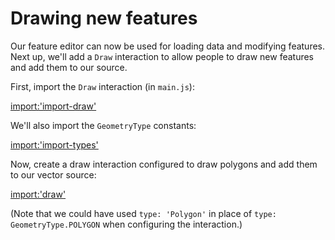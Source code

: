 # Drawing new features

Our feature editor can now be used for loading data and modifying features.  Next up, we'll add a `Draw` interaction to allow people to draw new features and add them to our source.

First, import the `Draw` interaction (in `main.js`):

[import:'import-draw'](../examples/vector/draw.js)

We'll also import the `GeometryType` constants:

[import:'import-types'](../examples/vector/draw.js)

Now, create a draw interaction configured to draw polygons and add them to our vector source:

[import:'draw'](../examples/vector/draw.js)

(Note that we could have used `type: 'Polygon'` in place of `type: GeometryType.POLYGON` when configuring the interaction.)
